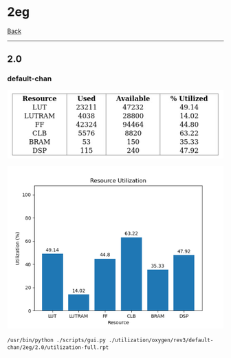 # 2eg

[Back](<../rev3.md>)

---

## 2.0
### default-chan

<p align="center">
	<img src="../../../../images/oxygen/rev3/default-chan/2eg/2.0/table.jpg" />
</p>

<p align="center">
	<img src="../../../../images/oxygen/rev3/default-chan/2eg/2.0/graph.png" />
</p>

`/usr/bin/python ./scripts/gui.py ./utilization/oxygen/rev3/default-chan/2eg/2.0/utilization-full.rpt`

